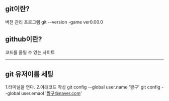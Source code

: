 ## git이란?

버전 관리 프로그램
git --version 
-game ver0.00.0


## github이란?

코드를 올릴 수 있는 사이트

---

## git 유저이름 세팅
1.터미널을 연다.
2.아래코드 작성
git config --global user.name '짱구'
git config --global user.emaol  '짱구@naver.com'

